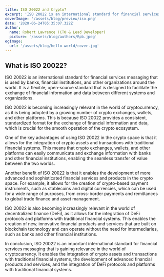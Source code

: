 ```yaml
---
title: ISO 20022 and Crypto?
excerpt: 'ISO 20022 is an international standard for financial services messaging that is used by banks ...'
coverImage: '/assets/blog/preview/iso.png'
date: '2020-06-24T05:35:07.322Z'
author: 
  name: Robert Lawrence (CTO & Lead Developer)
  picture: '/assets/blog/authors/Rpb.jpeg'
ogImage:
  url: '/assets/blog/hello-world/cover.jpg'
---
```


## What is ISO 20022?

ISO 20022 is an international standard for financial services messaging that is used by banks, financial institutions, and other organizations around the world. It is a flexible, open-source standard that is designed to facilitate the exchange of financial information and data between different systems and organizations.

ISO 20022 is becoming increasingly relevant in the world of cryptocurrency, as it is being adopted by a growing number of crypto exchanges, wallets, and other platforms. This is because ISO 20022 provides a consistent, standardized format for the exchange of financial information and data, which is crucial for the smooth operation of the crypto ecosystem.

One of the key advantages of using ISO 20022 in the crypto space is that it allows for the integration of crypto assets and transactions with traditional financial systems. This means that crypto exchanges, wallets, and other platforms can easily communicate and exchange information with banks and other financial institutions, enabling the seamless transfer of value between the two worlds.

Another benefit of ISO 20022 is that it enables the development of more advanced and sophisticated financial services and products in the crypto space. For example, it allows for the creation of crypto-based payment instruments, such as stablecoins and digital currencies, which can be used for a wide range of purposes, from cross-border payments and remittances to global trade finance and asset management.

ISO 20022 is also becoming increasingly relevant in the world of decentralized finance (DeFi), as it allows for the integration of DeFi protocols and platforms with traditional financial systems. This enables the creation of new, innovative financial products and services that are built on blockchain technology and can operate without the need for intermediaries, such as banks and other financial institutions.

In conclusion, ISO 20022 is an important international standard for financial services messaging that is gaining relevance in the world of cryptocurrency. It enables the integration of crypto assets and transactions with traditional financial systems, the development of advanced financial products and services, and the integration of DeFi protocols and platforms with traditional financial systems.
